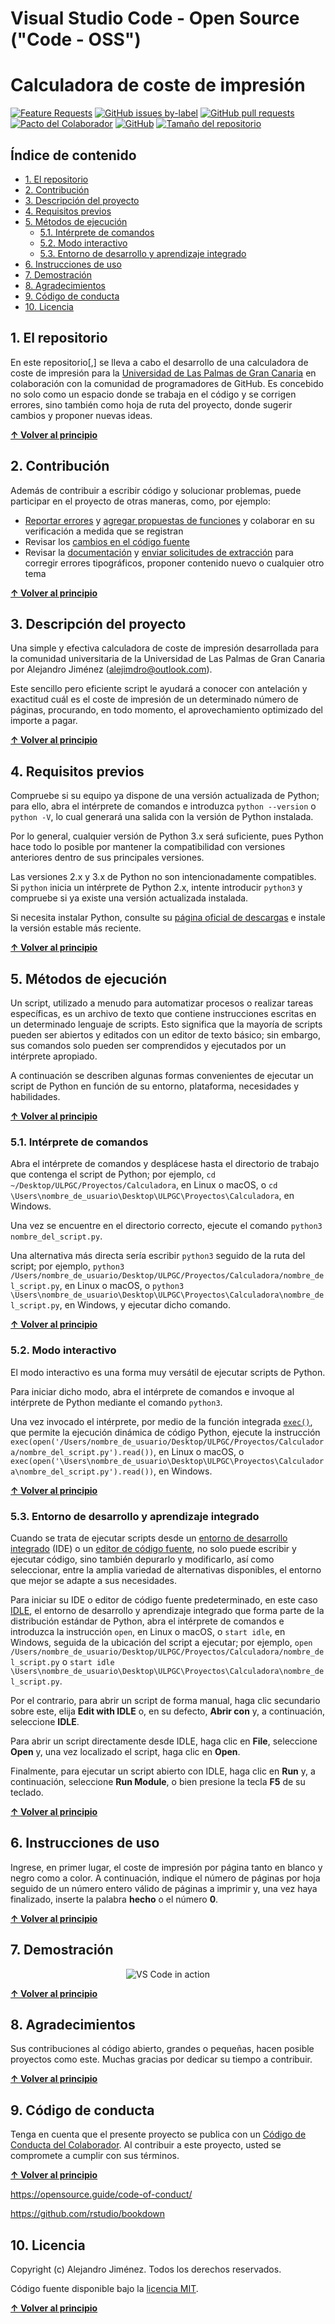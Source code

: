 # Visual Studio Code - Open Source ("Code - OSS")
# Calculadora de coste de impresión
[![Feature Requests](https://img.shields.io/github/issues-raw/alejimdro/tests/enhancement?color=orange&label=Solicitudes%20de%20funciones%20abiertas)](https://github.com/alejimdro/tests/issues?q=is%3Aissue+is%3Aopen+label%3Aenhancement+sort%3Areactions-%2B1-desc+)
[![GitHub issues by-label](https://img.shields.io/github/issues-raw/alejimdro/tests/bug?color=orange&label=Informes%20de%20errores%20abiertos)](https://github.com/alejimdro/tests/issues?q=is%3Aissue+is%3Aopen+label%3Abug+)
[![GitHub pull requests](https://img.shields.io/github/issues-pr-raw/alejimdro/tests?color=orange&label=Solicitudes%20de%20extracci%C3%B3n%20abiertas)](https://github.com/alejimdro/tests/pulls?q=is%3Apr+is%3Aopen+)
[![Pacto del Colaborador](https://img.shields.io/badge/Pacto%20del%20Colaborador-2.0-4baaaa.svg)](./CODE_OF_CONDUCT.md)
[![GitHub](https://img.shields.io/github/license/alejimdro/tests?label=Licencia)](https://github.com/alejimdro/tests)
[![Tamaño del repositorio](https://img.shields.io/github/repo-size/alejimdro/tests?label=Tama%C3%B1o%20del%20repositorio)](https://github.com/alejimdro/tests)

## Índice de contenido

- [1. El repositorio](#1-el-repositorio)
- [2. Contribución](#2-contribución)
- [3. Descripción del proyecto](#3-descripción-del-proyecto)
- [4. Requisitos previos](#4-requisitos-previos)
- [5. Métodos de ejecución](#5-métodos-de-ejecución)
  * [5.1. Intérprete de comandos](#51-intérprete-de-comandos)
  * [5.2. Modo interactivo](#52-modo-interactivo)
  * [5.3. Entorno de desarrollo y aprendizaje integrado](#53-entorno-de-desarrollo-y-aprendizaje-integrado)
- [6. Instrucciones de uso](#6-instrucciones-de-uso)
- [7. Demostración](#7-demostración)
- [8. Agradecimientos](#8-agradecimientos)
- [9. Código de conducta](#9-código-de-conducta)
- [10. Licencia](#10-licencia)

## 1. El repositorio

En este repositorio[,] se lleva a cabo el desarrollo de una calculadora de coste de impresión para la [Universidad de Las Palmas de Gran Canaria](https://www.ulpgc.es) en colaboración con la comunidad de programadores de GitHub. Es concebido no solo como un espacio donde se trabaja en el código y se corrigen errores, sino también como hoja de ruta del proyecto, donde sugerir cambios y proponer nuevas ideas.

**[↑ Volver al principio](#índice-de-contenido)**

## 2. Contribución

Además de contribuir a escribir código y solucionar problemas, puede participar en el proyecto de otras maneras, como, por ejemplo:

* [Reportar errores](https://github.com/microsoft/vscode/issues) y [agregar propuestas de funciones](https://github.com/microsoft/vscode/issues) y colaborar en su verificación a medida que se registran
* Revisar los [cambios en el código fuente](https://github.com/microsoft/vscode/pulls)
* Revisar la [documentación](https://github.com/microsoft/vscode-docs) y [enviar solicitudes de extracción](https://github.com/microsoft/vscode/pulls) para corregir errores tipográficos, proponer contenido nuevo o cualquier otro tema

**[↑ Volver al principio](#índice-de-contenido)**

## 3. Descripción del proyecto

Una simple y efectiva calculadora de coste de impresión desarrollada para la comunidad universitaria de la Universidad de Las Palmas de Gran Canaria por Alejandro Jiménez ([alejimdro@outlook.com](mailto:alejimdro@outlook.com)).

Este sencillo pero eficiente script le ayudará a conocer con antelación y exactitud cuál es el coste de impresión de un determinado número de páginas, procurando, en todo momento, el aprovechamiento optimizado del importe a pagar.

**[↑ Volver al principio](#índice-de-contenido)**

## 4. Requisitos previos

Compruebe si su equipo ya dispone de una versión actualizada de Python; para ello, abra el intérprete de comandos e introduzca `python --version` o `python -V`, lo cual generará una salida con la versión de Python instalada.

Por lo general, cualquier versión de Python 3.x será suficiente, pues Python hace todo lo posible por mantener la compatibilidad con versiones anteriores dentro de sus principales versiones.

Las versiones 2.x y 3.x de Python no son intencionadamente compatibles. Si `python` inicia un intérprete de Python 2.x, intente introducir `python3` y compruebe si ya existe una versión actualizada instalada.

Si necesita instalar Python, consulte su [página oficial de descargas](https://www.python.org/downloads/) e instale la versión estable más reciente.

**[↑ Volver al principio](#índice-de-contenido)**

## 5. Métodos de ejecución

Un script, utilizado a menudo para automatizar procesos o realizar tareas específicas, es un archivo de texto que contiene instrucciones escritas en un determinado lenguaje de scripts. Esto significa que la mayoría de scripts pueden ser abiertos y editados con un editor de texto básico; sin embargo, sus comandos solo pueden ser comprendidos y ejecutados por un intérprete apropiado.

A continuación se describen algunas formas convenientes de ejecutar un script de Python en función de su entorno, plataforma, necesidades y habilidades.

**[↑ Volver al principio](#índice-de-contenido)**

### 5.1. Intérprete de comandos

Abra el intérprete de comandos y desplácese hasta el directorio de trabajo que contenga el script de Python; por ejemplo, `cd ~/Desktop/ULPGC/Proyectos/Calculadora`, en Linux o macOS, o `cd \Users\nombre_de_usuario\Desktop\ULPGC\Proyectos\Calculadora`, en Windows.

Una vez se encuentre en el directorio correcto, ejecute el comando `python3 nombre_del_script.py`.

Una alternativa más directa sería escribir `python3` seguido de la ruta del script; por ejemplo, `python3 /Users/nombre_de_usuario/Desktop/ULPGC/Proyectos/Calculadora/nombre_del_script.py`, en Linux o macOS, o `python3 \Users\nombre_de_usuario\Desktop\ULPGC\Proyectos\Calculadora\nombre_del_script.py`, en Windows, y ejecutar dicho comando.

**[↑ Volver al principio](#índice-de-contenido)**

### 5.2. Modo interactivo

El modo interactivo es una forma muy versátil de ejecutar scripts de Python.

Para iniciar dicho modo, abra el intérprete de comandos e invoque al intérprete de Python mediante el comando `python3`.

Una vez invocado el intérprete, por medio de la función integrada [`exec()`](https://docs.python.org/es/3/library/functions.html#exec), que permite la ejecución dinámica de código Python, ejecute la instrucción `exec(open('/Users/nombre_de_usuario/Desktop/ULPGC/Proyectos/Calculadora/nombre_del_script.py').read())`, en Linux o macOS, o `exec(open('\Users\nombre_de_usuario\Desktop\ULPGC\Proyectos\Calculadora\nombre_del_script.py').read())`, en Windows.

**[↑ Volver al principio](#índice-de-contenido)**

### 5.3. Entorno de desarrollo y aprendizaje integrado

Cuando se trata de ejecutar scripts desde un [entorno de desarrollo integrado](https://es.wikipedia.org/wiki/Entorno_de_desarrollo_integrado) (IDE) o un [editor de código fuente](https://es.wikipedia.org/wiki/Editor_de_código_fuente), no solo puede escribir y ejecutar código, sino también depurarlo y modificarlo, así como seleccionar, entre la amplia variedad de alternativas disponibles, el entorno que mejor se adapte a sus necesidades.

Para iniciar su IDE o editor de código fuente predeterminado, en este caso [IDLE](https://docs.python.org/es/3/library/idle.html), el entorno de desarrollo y aprendizaje integrado que forma parte de la distribución estándar de Python, abra el intérprete de comandos e introduzca la instrucción `open`, en Linux o macOS, o `start idle`, en Windows, seguida de la ubicación del script a ejecutar; por ejemplo, `open /Users/nombre_de_usuario/Desktop/ULPGC/Proyectos/Calculadora/nombre_del_script.py` o `start idle \Users\nombre_de_usuario\Desktop\ULPGC\Proyectos\Calculadora\nombre_del_script.py`.

Por el contrario, para abrir un script de forma manual, haga clic secundario sobre este, elija **Edit with IDLE** o, en su defecto, **Abrir con** y, a continuación, seleccione **IDLE**.

Para abrir un script directamente desde IDLE, haga clic en **File**, seleccione **Open** y, una vez localizado el script, haga clic en **Open**.

Finalmente, para ejecutar un script abierto con IDLE, haga clic en **Run** y, a continuación, seleccione **Run Module**, o bien presione la tecla **F5** de su teclado.

**[↑ Volver al principio](#índice-de-contenido)**

## 6. Instrucciones de uso

Ingrese, en primer lugar, el coste de impresión por página tanto en blanco y negro como a color. A continuación, indique el número de páginas por hoja seguido de un número entero válido de páginas a imprimir y, una vez haya finalizado, inserte la palabra **hecho** o el número **0**.

**[↑ Volver al principio](#índice-de-contenido)**

## 7. Demostración

<p align="center">
  <img alt="VS Code in action" src="https://user-images.githubusercontent.com/1487073/58344409-70473b80-7e0a-11e9-8570-b2efc6f8fa44.png">
</p>

**[↑ Volver al principio](#índice-de-contenido)**

## 8. Agradecimientos

Sus contribuciones al código abierto, grandes o pequeñas, hacen posible proyectos como este. Muchas gracias por dedicar su tiempo a contribuir.

**[↑ Volver al principio](#índice-de-contenido)**

## 9. Código de conducta

Tenga en cuenta que el presente proyecto se publica con un [Código de Conducta del Colaborador](). Al contribuir a este proyecto, usted se compromete a cumplir con sus términos.

**[↑ Volver al principio](#índice-de-contenido)**

https://opensource.guide/code-of-conduct/

https://github.com/rstudio/bookdown

## 10. Licencia

Copyright (c) Alejandro Jiménez. Todos los derechos reservados.

Código fuente disponible bajo la [licencia MIT](./LICENSE.txt).

**[↑ Volver al principio](#índice-de-contenido)**
